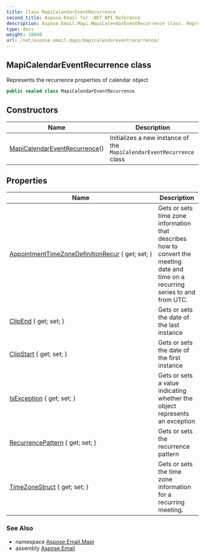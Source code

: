 ```yaml
---
title: Class MapiCalendarEventRecurrence
second_title: Aspose.Email for .NET API Reference
description: Aspose.Email.Mapi.MapiCalendarEventRecurrence class. Represents the recurrence properties of calendar object
type: docs
weight: 18040
url: /net/aspose.email.mapi/mapicalendareventrecurrence/
---
```

## MapiCalendarEventRecurrence class

Represents the recurrence properties of calendar object

```csharp
public sealed class MapiCalendarEventRecurrence
```

## Constructors

| Name | Description |
| --- | --- |
| [MapiCalendarEventRecurrence](mapicalendareventrecurrence/)() | Initializes a new instance of the `MapiCalendarEventRecurrence` class |

## Properties

| Name | Description |
| --- | --- |
| [AppointmentTimeZoneDefinitionRecur](../../aspose.email.mapi/mapicalendareventrecurrence/appointmenttimezonedefinitionrecur/) { get; set; } | Gets or sets time zone information that describes how to convert the meeting date and time on a recurring series to and from UTC. |
| [ClipEnd](../../aspose.email.mapi/mapicalendareventrecurrence/clipend/) { get; set; } | Gets or sets the date of the last instance |
| [ClipStart](../../aspose.email.mapi/mapicalendareventrecurrence/clipstart/) { get; set; } | Gets or sets the date of the first instance |
| [IsException](../../aspose.email.mapi/mapicalendareventrecurrence/isexception/) { get; set; } | Gets or sets a value indicating whether the object represents an exception |
| [RecurrencePattern](../../aspose.email.mapi/mapicalendareventrecurrence/recurrencepattern/) { get; set; } | Gets or sets the recurrence pattern |
| [TimeZoneStruct](../../aspose.email.mapi/mapicalendareventrecurrence/timezonestruct/) { get; set; } | Gets or sets the time zone information for a recurring meeting. |

### See Also

* namespace [Aspose.Email.Mapi](../../aspose.email.mapi/)
* assembly [Aspose.Email](../../)


